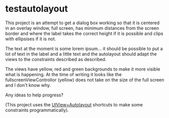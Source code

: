 testautolayout
==============

This project is an attempt to get a dialog box working so that it is centered in an overlay window, full screen, has minimum distances from the screen border and where the label takes the correct height if it is possible and clips with ellipsises if it is not.

The text at the moment is some lorem ipsum... it should be possible to put a lot of text in the label and a little text and the autolayout should adapt the views to the constraints described as described.

The views have yellow, red and green backgrounds to make it more visible what is happening. At the time of writing it looks like the fullscreenViewControllor (yellow) does not take on the size of the full screen and I don't know why.

Any ideas to help progress?

(This project uses the [UIView+Autolayout](https://github.com/smileyborg/UIView-AutoLayout) shortcuts to make some constraints programmatically).